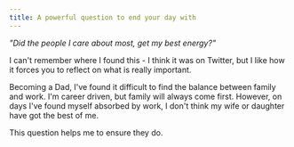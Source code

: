 ```yaml
---
title: A powerful question to end your day with 
---
```


*"Did the people I care about most, get my best energy?"*

I can't remember where I found this - I think it was on Twitter, but I like how it forces you to reflect on what is really important.

Becoming a Dad, I've found it difficult to find the balance between family and work. I'm career driven, but family will always come first. However, on days I've found myself absorbed by work, I don't think my wife or daughter have got the best of me. 

This question helps me to ensure they do.